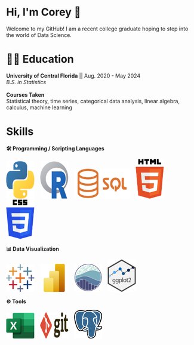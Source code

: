 # Hi, I'm Corey 👋

Welcome to my GitHub! I am a recent college graduate hoping to step into the world of Data Science.

# 👨‍🎓 Education

**University of Central Florida** || Aug. 2020 - May 2024 <br>
*B.S. in Statistics* <br> <br>
**Courses Taken** <br>
Statistical theory, time series, categorical data analysis, linear algebra, calculus, machine learning

# Skills

**🛠️ Programming / Scripting Languages**

<img src="icons/python.svg" title = "Python" width="75" height="100">&nbsp;&nbsp;&nbsp;&nbsp;<img src="icons/r.svg" title = "R" width="75" height="100">&nbsp;&nbsp;&nbsp;&nbsp;<img src="icons/sql.png" title = "SQL" width="150" height="80">&nbsp;&nbsp;&nbsp;&nbsp;<img src="icons/html.svg" title = "HTML5" width="75">&nbsp;&nbsp;&nbsp;&nbsp;<img src="icons/css.svg" title = "CSS3" width="75">

**📊 Data Visualization**

<img src="icons/tableau-icon.svg" title = "Tableau" width="75">&nbsp;&nbsp;&nbsp;&nbsp;<img src="icons/powerbi.png" title = "Microsoft Power BI" width="75">&nbsp;&nbsp;&nbsp;&nbsp;<img src="icons/seaborn.svg" title = "Seaborn" width="75">&nbsp;&nbsp;&nbsp;&nbsp;<img src="icons/ggplot.png" title = "ggplot2" width="75">

**⚙️ Tools**

<img src="icons/excel.svg" title = "Microsoft Excel" width="75">&nbsp;&nbsp;&nbsp;&nbsp;<img src="icons/git.svg" title = "Git" width="75" height="70">&nbsp;&nbsp;&nbsp;&nbsp;<img src="icons/postgresql.svg" title = "Postgres" width="75">

